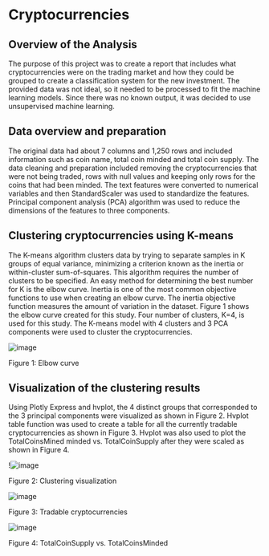 # Cryptocurrencies

## Overview of the Analysis
The purpose of this project was to create a report that includes what cryptocurrencies were on the trading market and how they could be grouped to create a classification system for the new investment. The provided data was not ideal, so it needed to be processed to fit the machine learning models. Since there was no known output, it was decided to use unsupervised machine learning. 

## Data overview and preparation
The original data had about 7 columns and 1,250 rows and included information such as coin name, total coin minded and total coin supply. The data cleaning and preparation included removing the cryptocurrencies that were not being traded, rows with null values and keeping only rows for the coins that had been minded. The text features were converted to numerical variables and then StandardScaler was used to standardize the features. Principal component analysis (PCA) algorithm was used to reduce the dimensions of the features to three components. 

## Clustering cryptocurrencies using K-means 
The K-means algorithm clusters data by trying to separate samples in K groups of equal variance, minimizing a criterion known as the inertia or within-cluster sum-of-squares. This algorithm requires the number of clusters to be specified.  An easy method for determining the best number for K is the elbow curve. Inertia is one of the most common objective functions to use when creating an elbow curve. The inertia objective function measures the amount of variation in the dataset. Figure 1 shows the elbow curve created for this study. Four number of clusters, K=4, is used for this study. The K-means model with 4 clusters and 3 PCA components were used to cluster the cryptocurrencies. 
 
![image](https://user-images.githubusercontent.com/103223944/184576825-638a1761-6776-4ff7-b589-73e38facfc44.png)

Figure 1: Elbow curve

## Visualization of the clustering results 
Using Plotly Express and hvplot, the 4 distinct groups that corresponded to the 3 principal components were visualized as shown in Figure 2. Hvplot table function was used to create a table for all the currently tradable cryptocurrencies as shown in Figure 3. Hvplot was also used to plot the TotalCoinsMined minded vs. TotalCoinSupply after they were scaled as shown in Figure 4.

!![image](https://user-images.githubusercontent.com/103223944/184576860-58b152fc-fab3-4c9e-b934-c340d12ddc87.png)

Figure 2:  Clustering visualization

![image](https://user-images.githubusercontent.com/103223944/184576921-5166db48-762a-4ac6-a4a4-ebd88cd37b1b.png)

Figure 3:  Tradable cryptocurrencies

![image](https://user-images.githubusercontent.com/103223944/184576786-c2391a58-18de-4e4e-8a9d-9d15c8f61007.png)
 
Figure 4:  TotalCoinSupply vs. TotalCoinsMinded



